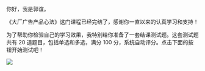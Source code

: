 你好，我是郭谊。

《大厂广告产品心法》这门课程已经完结了，感谢你一直以来的认真学习和支持！

为了帮助你检验自己的学习效果，我特别给你准备了一套结课测试题。这套测试题共有 20 道题目，包括单选和多选，满分 100 分，系统自动评分。点击下面的按钮开始测试吧！

[![](https://static001.geekbang.org/resource/image/28/a4/28d1be62669b4f3cc01c36466bf811a4.png?wh=1142*201)](http://time.geekbang.org/quiz/intro?act_id=3509&exam_id=9153)